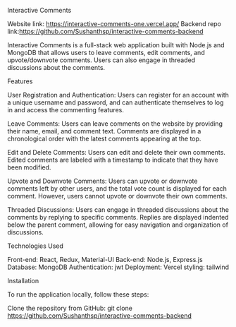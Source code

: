Interactive Comments

Website link: https://interactive-comments-one.vercel.app/
Backend repo link:https://github.com/Sushanthsp/interactive-comments-backend

Interactive Comments is a full-stack web application built with Node.js and MongoDB that allows users to leave comments, edit comments, and upvote/downvote comments. Users can also engage in threaded discussions about the comments.

Features

User Registration and Authentication: Users can register for an account with a unique username and password, and can authenticate themselves to log in and access the commenting features.

Leave Comments: Users can leave comments on the website by providing their name, email, and comment text. Comments are displayed in a chronological order with the latest comments appearing at the top.

Edit and Delete Comments: Users can edit and delete their own comments. Edited comments are labeled with a timestamp to indicate that they have been modified.

Upvote and Downvote Comments: Users can upvote or downvote comments left by other users, and the total vote count is displayed for each comment. However, users cannot upvote or downvote their own comments.

Threaded Discussions: Users can engage in threaded discussions about the comments by replying to specific comments. Replies are displayed indented below the parent comment, allowing for easy navigation and organization of discussions.

Technologies Used

Front-end: React, Redux, Material-UI
Back-end: Node.js, Express.js
Database: MongoDB
Authentication: jwt
Deployment: Vercel
styling: tailwind

Installation

To run the application locally, follow these steps:

Clone the repository from GitHub: git clone https://github.com/Sushanthsp/interactive-comments-backend




